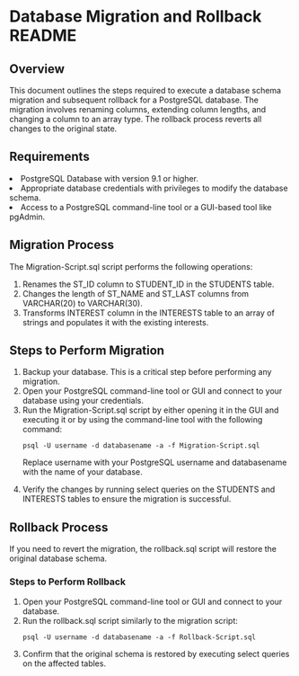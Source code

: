 <h1>Database Migration and Rollback README</h1>

<h2>Overview</h2>
<p>This document outlines the steps required to execute a database schema migration and subsequent rollback for a PostgreSQL database. The migration involves renaming columns, extending column lengths, and changing a column to an array type. The rollback process reverts all changes to the original state.</p>

<h2>Requirements</h2>
<li>PostgreSQL Database with version 9.1 or higher.</li>
<li>Appropriate database credentials with privileges to modify the database schema.</li>
<li>Access to a PostgreSQL command-line tool or a GUI-based tool like pgAdmin.</li>

<h2>Migration Process</h2>

<p>The Migration-Script.sql script performs the following operations:</p>
<ol>
  <li>Renames the ST_ID column to STUDENT_ID in the STUDENTS table.</li>
  <li>Changes the length of ST_NAME and ST_LAST columns from VARCHAR(20) to VARCHAR(30).</li>
  <li>Transforms INTEREST column in the INTERESTS table to an array of strings and populates it with the existing interests.</li>
</ol>

<h2>Steps to Perform Migration</h2>
<ol>
  <li>Backup your database. This is a critical step before performing any migration.</li>
  <li>Open your PostgreSQL command-line tool or GUI and connect to your database using your credentials.</li>
  <li>Run the Migration-Script.sql script by either opening it in the GUI and executing it or by using the command-line tool with the following command:</li>
  <p> 
    
  ```console
psql -U username -d databasename -a -f Migration-Script.sql
```
Replace username with your PostgreSQL username and databasename with the name of your database.
  </p>
  <li>Verify the changes by running select queries on the STUDENTS and INTERESTS tables to ensure the migration is successful.</li>
</ol>

<h2>Rollback Process</h2>
<p>If you need to revert the migration, the rollback.sql script will restore the original database schema.</p>

<h3>Steps to Perform Rollback</h3>
<ol>
  <li>Open your PostgreSQL command-line tool or GUI and connect to your database.</li>
  <li>Run the rollback.sql script similarly to the migration script:</li>
  <p>

```console
psql -U username -d databasename -a -f Rollback-Script.sql
```
    
  </p>
  <li>Confirm that the original schema is restored by executing select queries on the affected tables.</li>
</ol>

